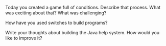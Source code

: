 Today you created a game full of conditions. Describe that process. What was exciting about that? What was challenging?

How have you used switches to build programs? 

Write your thoughts about building the Java help system. How would you like to improve it?
